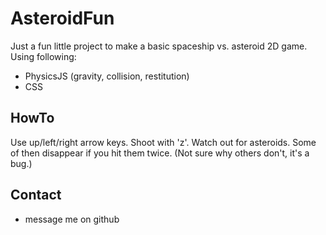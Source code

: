 # AsteroidFun
Just a fun little project to make a basic spaceship vs. asteroid 2D game.  Using following:
* PhysicsJS (gravity, collision, restitution)
* CSS
## HowTo
Use up/left/right arrow keys.  Shoot with 'z'.  Watch out for asteroids.  Some of then disappear if you hit them twice.  (Not sure why others don't, it's a bug.)
## Contact
* message me on github